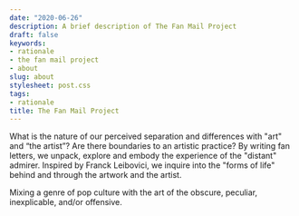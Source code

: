 ```yaml
---
date: "2020-06-26"
description: A brief description of The Fan Mail Project
draft: false
keywords:
- rationale
- the fan mail project
- about
slug: about
stylesheet: post.css
tags:
- rationale
title: The Fan Mail Project
---
```


What is the nature of our perceived separation and differences with "art" and “the artist”? Are there boundaries to an artistic practice? By writing fan letters, we unpack, explore and embody the experience of the "distant" admirer. Inspired by Franck Leibovici, we inquire into the "forms of life" behind and through the artwork and the artist.

Mixing a genre of pop culture with the art of the obscure, peculiar, inexplicable, and/or offensive. 

